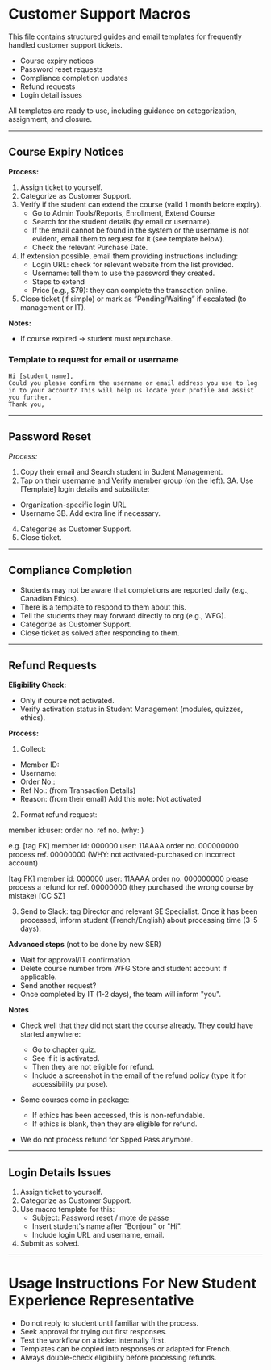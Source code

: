 # Customer Support Macros

This file contains structured guides and email templates for frequently handled customer support tickets. 

- Course expiry notices
- Password reset requests
- Compliance completion updates
- Refund requests
- Login detail issues

All templates are ready to use, including guidance on categorization, assignment, and closure.

---

## Course Expiry Notices

**Process:**
1. Assign ticket to yourself.
2. Categorize as Customer Support.
3. Verify if the student can extend the course (valid 1 month before expiry).
   - Go to Admin Tools/Reports, Enrollment, Extend Course
   - Search for the student details (by email or username).
   - If the email cannot be found in the system or the username is not evident, email them to request for it (see template below).
   - Check the relevant Purchase Date.
4. If extension possible, email them providing instructions including:
   - Login URL: check for relevant website from the list provided.
   - Username: tell them to use the password they created.
   - Steps to extend
   - Price (e.g., $79): they can complete the transaction online.
5. Close ticket (if simple) or mark as “Pending/Waiting” if escalated (to management or IT).

**Notes:**
- If course expired → student must repurchase.

### Template to request for email or username

```ticket
Hi [student name],
Could you please confirm the username or email address you use to log in to your account? This will help us locate your profile and assist you further.
Thank you,
```

---

## Password Reset
*Process:*
1. Copy their email and Search student in Sudent Management.
2. Tap on their username and Verify member group (on the left).
3A. Use [Template] login details and substitute:
  - Organization-specific login URL
  - Username
3B. Add extra line if necessary.
4. Categorize as Customer Support.
5. Close ticket.

---

## Compliance Completion

- Students may not be aware that completions are reported daily (e.g., Canadian Ethics).
- There is a template to respond to them about this.
- Tell the students they may forward directly to org (e.g., WFG).
- Categorize as Customer Support.
- Close ticket as solved after responding to them.

---

## Refund Requests

**Eligibility Check:**
- Only if course not activated.
- Verify activation status in Student Management (modules, quizzes, ethics).

**Process:**
1. Collect:
  - Member ID: 
  - Username: 
  - Order No.: 
  - Ref No.: (from Transaction Details)
  - Reason: (from their email)
Add this note: Not activated

2. Format refund request:

member id:user: order no. ref no. (why: )

e.g.
[tag FK] member id: 000000 user: 11AAAA order no. 000000000 process ref. 00000000 (WHY: not activated-purchased on incorrect account)

[tag FK] member id: 000000 user: 11AAAA order no. 000000000 please process a refund for ref. 00000000 (they purchased the wrong course by mistake) [CC SZ]

3. Send to Slack: tag Director and relevant SE Specialist.
Once it has been processed, inform student (French/English) about processing time (3–5 days).

**Advanced steps** (not to be done by new SER)
- Wait for approval/IT confirmation.
- Delete course number from WFG Store and student account if applicable.
- Send another request?
- Once completed by IT (1-2 days), the team will inform "you". 

**Notes**

- Check well that they did not start the course already. They could have started anywhere:
  - Go to chapter quiz.
  - See if it is activated.
  - Then they are not eligible for refund.
  - Include a screenshot in the email of the refund policy (type it for accessibility purpose).
 
- Some courses come in package:
  - If ethics has been accessed, this is non-refundable.
  - If ethics is blank, then they are eligible for refund.
 
- We do not process refund for Spped Pass anymore.

---

## Login Details Issues

1. Assign ticket to yourself.
2. Categorize as Customer Support.
3. Use macro template for this:
    - Subject: Password reset / mote de passe
    - Insert student's name after “Bonjour” or "Hi".
    - Include login URL and username, email.
4. Submit as solved.

---

# Usage Instructions For New Student Experience Representative

- Do not reply to student until familiar with the process.
- Seek approval for trying out first responses.
- Test the workflow on a ticket internally first.
- Templates can be copied into responses or adapted for French.
- Always double-check eligibility before processing refunds.





